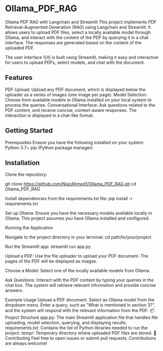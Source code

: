 # Ollama_PDF_RAG

 Ollama PDF RAG with Langchain and Streamlit
This project implements PDF Retrieval-Augmented Generation (RAG) using Langchain and Streamlit. It allows users to upload PDF files, select a locally available model through Ollama, and interact with the content of the PDF by querying it in a chat interface. The responses are generated based on the content of the uploaded PDF.

The user interface (UI) is built using Streamlit, making it easy and interactive for users to upload PDFs, select models, and chat with the document.

## Features
PDF Upload: Upload any PDF document, which is displayed below the uploader as a series of images (one image per page).
Model Selection: Choose from available models in Ollama installed on your local system to process the queries.
Conversational Interface: Ask questions related to the PDF content, and receive concise, context-aware responses. The interaction is displayed in a chat-like format.

## Getting Started
Prerequisites
Ensure you have the following installed on your system:
Python 3.7+
pip (Python package manager)


## Installation
Clone the repository:

git clone https://github.com/NiazAhmed1/Ollama_PDF_RAG.git
cd Ollama_PDF_RAG

Install dependencies from the requirements.txt file:
pip install -r requirements.txt

Set up Ollama: Ensure you have the necessary models available locally in Ollama. This project assumes you have Ollama installed and configured.

Running the Application

Navigate to the project directory in your terminal:
cd path/to/your/project

Run the Streamlit app:
streamlit run app.py

Upload a PDF: Use the file uploader to upload your PDF document. The pages of the PDF will be displayed as images.

Choose a Model: Select one of the locally available models from Ollama.

Ask Questions: Interact with the PDF content by typing your queries in the chat box. The system will retrieve relevant information and provide concise answers.

Example Usage
Upload a PDF document.
Select an Ollama model from the dropdown menu.
Enter a query, such as "What is mentioned in section 3?", and the system will respond with the relevant information from the PDF.
📦 Project Structure
app.py: The main Streamlit application file that handles file uploading, model selection, querying, and displaying results.
requirements.txt: Contains the list of Python libraries needed to run the project.
temp/: Temporary directory where uploaded PDF files are stored.
🤝 Contributing
Feel free to open issues or submit pull requests. Contributions are always welcome!
